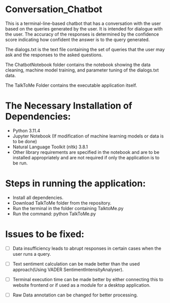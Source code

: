 # Conversation_Chatbot
This is a terminal-line-based chatbot that has a conversation with the user based on the queries generated by the user. It is intended for dialogue with the user. The accuracy of the responses is determined by the confidence score indicating how confident the answer is to the query generated.

The dialogs.txt is the text file containing the set of queries that the user may ask and the responses to the asked questions. 

The ChatbotNotebook folder contains the notebook showing the data cleaning, machine model training, and parameter tuning of the dialogs.txt data.

The TalkToMe Folder contains the executable application itself.

# The Necessary Installation of Dependencies:
* Python 3.11.4
* Jupyter Notebook (If modification of machine learning models or data is to be done)
* Natural Language Toolkit (nltk) 3.8.1
* Other library requirements are specified in the notebook and are to be installed appropriately and are not required if only the application is to be run.


# Steps in running the application:
* Install all dependencies.
* Download TalkToMe folder from the repository.
* Run the terminal in the folder containing TalktoMe.py
* Run the command:
 python TalkToMe.py

# Issues to be fixed:
- [ ] Data insufficiency leads to abrupt responses in certain cases when the user runs a query.
- [ ] Text sentiment calculation can be made better than the used approach(Using VADER SentimentIntensityAnalyser).
- [ ] Terminal execution time can be made better by either connecting this to website frontend or if used as a module for a desktop application.
- [ ] Raw Data annotation can be changed for better processing. 

